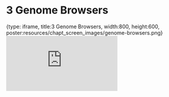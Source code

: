 # 3 Genome Browsers
 
{type: iframe, title:3 Genome Browsers, width:800, height:600, poster:resources/chapt_screen_images/genome-browsers.png}
![](https://stephaniemyan.github.io/hgv_modules/no_toc/genome-browsers.html)
 

 
